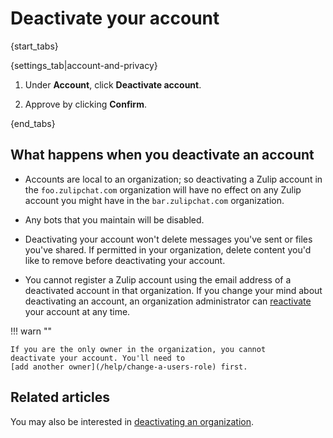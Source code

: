 # Deactivate your account

{start_tabs}

{settings_tab|account-and-privacy}

1. Under **Account**, click **Deactivate account**.

1. Approve by clicking **Confirm**.

{end_tabs}

## What happens when you deactivate an account

* Accounts are local to an organization; so deactivating a Zulip
  account in the `foo.zulipchat.com` organization will have no effect
  on any Zulip account you might have in the `bar.zulipchat.com`
  organization.

* Any bots that you maintain will be disabled.

* Deactivating your account won't delete messages you've sent or files
  you've shared. If permitted in your organization, delete content you'd
  like to remove before deactivating your account.

* You cannot register a Zulip account using the email address of a
  deactivated account in that organization. If you change your mind
  about deactivating an account, an organization administrator can
  [reactivate](/help/deactivate-or-reactivate-a-user#reactivate-a-user)
  your account at any time.

!!! warn ""

    If you are the only owner in the organization, you cannot
    deactivate your account. You'll need to
    [add another owner](/help/change-a-users-role) first.

## Related articles

You may also be interested in
[deactivating an organization](/help/deactivate-your-organization).
